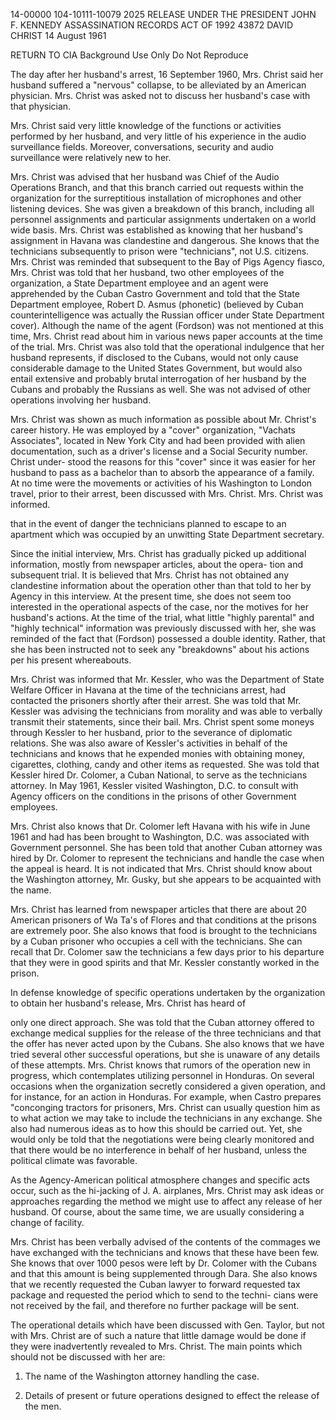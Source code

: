 14-00000
104-10111-10079
2025 RELEASE UNDER THE PRESIDENT JOHN F. KENNEDY ASSASSINATION RECORDS ACT OF 1992
43872
DAVID CHRIST
14 August 1961

RETURN TO CIA
Background Use Only
Do Not Reproduce

The day after her husband's arrest, 16 September 1960, Mrs. Christ
said her husband suffered a "nervous" collapse, to be alleviated by an American
physician. Mrs. Christ was asked not to discuss her husband's case with that
physician.

Mrs. Christ said very little knowledge of the functions or activities
performed by her husband, and very little of his experience in the audio
surveillance fields. Moreover, conversations, security and audio
surveillance were relatively new to her.

Mrs. Christ was advised that her husband was Chief of the Audio
Operations Branch, and that this branch carried out requests within the
organization for the surreptitious installation of microphones and other
listening devices. She was given a breakdown of this branch, including
all personnel assignments and particular assignments undertaken on a world wide
basis. Mrs. Christ was established as knowing that her husband's assignment
in Havana was clandestine and dangerous. She knows that the technicians
subsequently to prison were "technicians", not U.S. citizens. Mrs. Christ
was reminded that subsequent to the Bay of Pigs Agency fiasco, Mrs. Christ
was told that her husband, two other employees of the organization, a
State Department employee and an agent were apprehended by the Cuban Castro
Government and told that the State Department employee, Robert D. Asmus (phonetic)
(believed by Cuban counterintelligence was actually the Russian officer under
State Department cover). Although the name of the agent (Fordson) was
not mentioned at this time, Mrs. Christ read about him in various news
paper accounts at the time of the trial. Mrs. Christ was also told
that the operational indulgence that her husband represents, if disclosed
to the Cubans, would not only cause considerable damage to the United
States Government, but would also entail extensive and probably brutal
interrogation of her husband by the Cubans and probably the Russians as
well. She was not advised of other operations involving her husband.

Mrs. Christ was shown as much information as possible about Mr. Christ's
career history. He was employed by a "cover" organization, "Vachats Associates",
located in New York City and had been provided with alien documentation,
such as a driver's license and a Social Security number. Christ under-
stood the reasons for this "cover" since it was easier for her husband to
pass as a bachelor than to absorb the appearance of a family. At no time
were the movements or activities of his Washington to London travel, prior to
their arrest, been discussed with Mrs. Christ. Mrs. Christ was informed.

that in the event of danger the technicians planned to escape to an
apartment which was occupied by an unwitting State Department secretary.

Since the initial interview, Mrs. Christ has gradually picked up
additional information, mostly from newspaper articles, about the opera-
tion and subsequent trial. It is believed that Mrs. Christ has not
obtained any clandestine information about the operation other than that
told to her by Agency in this interview. At the present time, she does
not seem too interested in the operational aspects of the case, nor the
motives for her husband's actions. At the time of the trial, what little
"highly parental" and "highly technical" information was previously
discussed with
her, she was reminded of the fact that (Fordson) possessed a double identity. Rather,
that she has been instructed not to seek any "breakdowns" about his actions per his
present whereabouts.

Mrs. Christ was informed that Mr. Kessler, who was the Department of
State Welfare Officer in Havana at the time of the technicians arrest,
had contacted the prisoners shortly after their arrest. She was told
that Mr. Kessler was advising the technicians from morality and was
able to verbally transmit their statements, since their bail.
Mrs. Christ spent some moneys through Kessler to her husband, prior to
the severance of diplomatic relations. She was also aware of Kessler's
activities in behalf of the technicians and knows that he expended monies
with obtaining money, cigarettes, clothing, candy and other items as requested.
She was told that Kessler hired Dr. Colomer, a Cuban National, to serve
as the technicians attorney. In May 1961, Kessler visited Washington, D.C.
to consult with Agency officers on the conditions in the prisons
of other Government employees.

Mrs. Christ also knows that Dr. Colomer left Havana with his wife
in June 1961 and had has been brought to Washington, D.C. was associated
with Government personnel. She has been told that another Cuban attorney
was hired by Dr. Colomer to represent the technicians and handle the case
when the appeal is heard. It is not indicated that Mrs. Christ should
know about the Washington attorney, Mr. Gusky, but she appears to be
acquainted with the name.

Mrs. Christ has learned from newspaper articles that there are
about 20 American prisoners of Wa Ta's of Flores and that conditions
at the prisons are extremely poor. She also knows that food is brought
to the technicians by a Cuban prisoner who occupies a cell with the
technicians. She can recall that Dr. Colomer saw the technicians a
few days prior to his departure that they were in good spirits and
that Mr. Kessler constantly worked in the prison.

In defense knowledge of specific operations undertaken by the
organization to obtain her husband's release, Mrs. Christ has heard of

only one direct approach. She was told that the Cuban attorney
offered to exchange medical supplies for the release of the three
technicians and that the offer has never acted upon by the Cubans.
She also knows that we have tried several other successful operations,
but she is unaware of any details of these attempts. Mrs. Christ knows
that rumors of the operation new in progress, which contemplates utilizing
personnel in Honduras. On several occasions when the organization secretly
considered a given operation, and for instance, for an action in
Honduras. For example, when Castro prepares "conconging tractors for prisoners,
Mrs. Christ can usually question him as to what action we may take to
include the technicians in any exchange. She also had numerous ideas as
to how this should be carried out. Yet, she would only be told that the
negotiations were being clearly monitored and that there would be no
interference in behalf of her husband, unless the political climate was
favorable.

As the Agency-American political atmosphere changes and specific
acts occur, such as the hi-jacking of J. A. airplanes, Mrs. Christ may
ask ideas or approaches regarding the method we might use to affect any
release of her husband. Of course, about the same time, we are usually
considering a change of facility.

Mrs. Christ has been verbally advised of the contents of the commages
we have exchanged with the technicians and knows that these have been few.
She knows that over 1000 pesos were left by Dr. Colomer
with the Cubans and that this amount is being supplemented through Dara.
She also knows that we recently requested the Cuban lawyer to forward requested
tax package and requested the period which to send to the techni-
cians were not received by the fail, and therefore no further package
will be sent.

The operational details which have been discussed with Gen. Taylor,
but not with Mrs. Christ are of such a nature that little damage would
be done if they were inadvertently revealed to Mrs. Christ. The main
points which should not be discussed with her are:

1. The name of the Washington attorney handling the case.

2. Details of present or future operations designed to
effect the release of the men.
